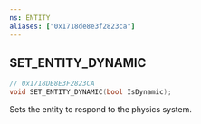 ```yaml
---
ns: ENTITY
aliases: ["0x1718de8e3f2823ca"]
---
```

## SET_ENTITY_DYNAMIC

```c
// 0x1718DE8E3F2823CA
void SET_ENTITY_DYNAMIC(bool IsDynamic);
```

Sets the entity to respond to the physics system.

